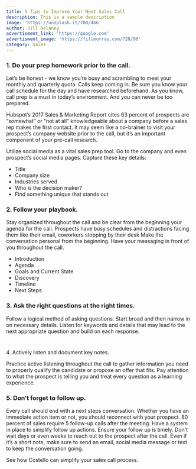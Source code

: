 ```yaml
---
title: 5 Tips to Improve Your Next Sales Call
description: This is a sample description
image: 'https://unsplash.it/700/466'
author: Jill Delaney
advertisment_link: 'https://google.com'
advertisment_image: 'https://fillmurray.com/728/90'
category: Sales
---
```



### 1. Do your prep homework prior to the call.

Let’s be honest - we know you’re busy and scrambling to meet your monthly and quarterly quota. Calls keep coming in. Be sure you know your call schedule for the day and have researched beforehand. As you know, call prep is a must in today’s environment. And you can never be too prepared.

Hubspot’s 2017 Sales & Marketing Report cites 63 percent of prospects are “somewhat” or “not at all” knowledgeable about a company before a sales rep makes the first contact. It may seem like a no-brainer to visit your prospect’s company website prior to the call, but it’s an important component of your pre-call research.

Utilize social media as a vital sales prep tool. Go to the company and even prospect’s social media pages. Capture these key details:

* Title
* Company size
* Industries served
* Who is the decision maker?
* Find something unique that stands out

### 2. Follow your playbook.

Stay organized throughout the call and be clear from the beginning your agenda for the call. Prospects have busy schedules and distractions facing them like their email, coworkers stopping by their desk Make the conversation personal from the beginning. Have your messaging in front of you throughout the call.

* Introduction
* Agenda
* Goals and Current State
* Discovery
* Timeline
* Next Steps

### 3. Ask the right questions at the right times.

Follow a logical method of asking questions. Start broad and then narrow in on necessary details. Listen for keywords and details that may lead to the next appropriate question and build on each response.

###
<br>4. Actively listen and document key notes.

Practice active listening throughout the call to gather information you need to properly qualify the candidate or propose an offer that fits. Pay attention to what the prospect is telling you and treat every question as a learning experience. &nbsp;&nbsp; &nbsp;

### 5. Don’t forget to follow up.

Every call should end with a next steps conversation. Whether you have an immediate action item or not, you should reconnect with your prospect. 80 percent of sales require 5 follow-up calls after the meeting. Have a system in place to simplify follow up actions. Ensure your follow up is timely. Don’t wait days or even weeks to reach out to the prospect after the call. Even if it’s a short note, make sure to send an email, social media message or text to keep the conversation going.

See how Costello can simplify your sales call process.